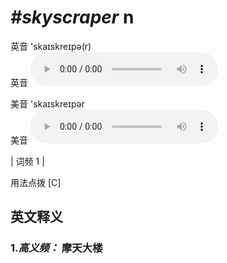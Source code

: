 # ***\#skyscraper*** n
英音 'skaɪskreɪpə(r)  
英音
<audio src="./media/skyscraper-B.aac" controls="controls"></audio>

美音 'skaɪskreɪpər  
美音
<audio src="./media/skyscraper.aac" controls="controls"></audio>



| 词频 1 |  

用法点拨  [C]

英文释义
---
### 1.*高义频：* **摩天大楼**  


